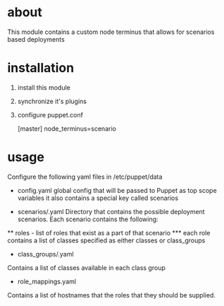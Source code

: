 # about

This module contains a custom node terminus that allows
for scenarios based deployments

# installation

1. install this module
2. synchronize it's plugins
3. configure puppet.conf

    [master]
      node_terminus=scenario

# usage

Configure the following yaml files in /etc/puppet/data

* config.yaml
    global config that will be passed to Puppet as top scope variables
    it also contains a special key called scenarios

* scenarios/<name>.yaml
    Directory that contains the possible deployment scenarios.
    Each scenario contains the following:

** roles - list of roles that exist as a part of that scenario
*** each role contains a list of classes specified as either classes or class_groups

* class_groups/<name>.yaml

Contains a list of classes available in each class group

* role_mappings.yaml

Contains a list of hostnames that the roles that they should be supplied.

